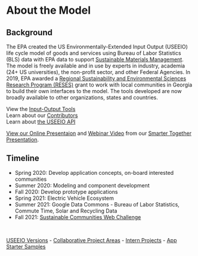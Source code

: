 # About the Model

## Background
The EPA created the US Environmentally-Extended Input Output (USEEIO) life cycle model of goods and services using Bureau of Labor Statistics (BLS) data with EPA data to support <a href="https://www.epa.gov/smm" target="_parent">Sustainable&nbsp;Materials&nbsp;Management</a>. The model is freely available and in use by experts in industry, academia (24+ US universities), the non-profit sector, and other Federal Agencies. <!--
 From 2015-2018, the Center of Innovation for Energy partnered with U.S. Environmental Protection Agency, the Georgia Environmental Protection Division (EPD) and the Georgia Recycling Coalition to develop the first state version of the national USEEIO model.--> In 2019, EPA awarded a [Regional Sustainability and Environmental Sciences Research Program (RESES)](https://www.epa.gov/research/regional-sustainability-and-environmental-sciences-research-program-reses) grant <!--(Community-driven Application Development Using USEEIO Models) to support EPA and the Georgia Center of Innovation for Energy --> to work with local communities in Georgia to build their own interfaces to the model. The tools developed are now broadly available to other organizations, states and countries.  

View the [Input-Output Tools](../../localsite/info/)  
Learn about our [Contributors](../team)  
Learn about [the USEEIO API](api/)  

[View our Online Presentaion](../../community/tools/) and [Webinar Video](https://youtu.be/GRJSvyUx0t4) <!--and [slide presentation](https://smartcities.ipat.gatech.edu/sites/default/files/Smarter_Together_Webinar_Industry-Comparison-Tools_10-15-2020.pdf) -->from our [Smarter Together Presentation](https://smartcities.ipat.gatech.edu/smarter-together).  

## Timeline

- Spring 2020: Develop application concepts, on-board interested communities
- Summer 2020: Modeling and component development
- Fall 2020: Develop prototype applications
- Spring 2021: Electric Vehicle Ecosystem
- Summer 2021: Google Data Commons - Bureau of Labor Statistics, Commute Time, Solar and Recycling Data
- Fall 2021: [Sustainable Communities Web Challenge](../../community/challenge/)
<br>

[USEEIO Versions](https://www.epa.gov/land-research/us-environmentally-extended-input-output-useeio-technical-content) - [Collaborative Project Areas](../../community/projects/) - [Intern Projects](../../io/projects/) - [App Starter Samples](../../apps/)  